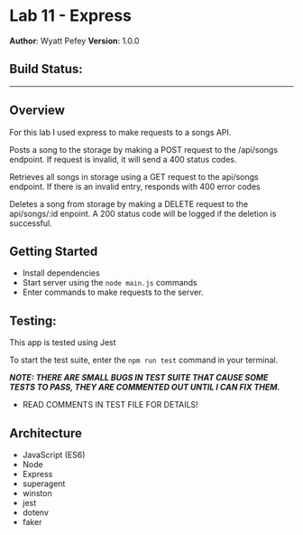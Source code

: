 # Lab 11 - Express
**Author**: Wyatt Pefey
**Version**: 1.0.0
## Build Status: 
___
## Overview
For this lab I used express to make requests to a songs API. 

Posts a song to the storage by making a POST request to the /api/songs endpoint. If request is invalid, it will send a 400 status codes.

Retrieves all songs in storage using a GET request to the api/songs endpoint. If there is an invalid entry, responds with 400 error codes

Deletes a song from storage by making a DELETE request to the api/songs/:id enpoint. A 200 status code will be logged if the deletion is successful.
## Getting Started
- Install dependencies
- Start server using the ```node main.js``` commands
- Enter commands to make requests to the server.

## Testing:
This app is tested using Jest

To start the test suite, enter the ```npm run test``` command in your terminal.

***NOTE: THERE ARE SMALL BUGS IN TEST SUITE THAT CAUSE SOME TESTS TO PASS, THEY ARE COMMENTED OUT UNTIL I CAN FIX THEM.***
 - READ COMMENTS IN TEST FILE FOR DETAILS!

## Architecture
- JavaScript (ES6)
- Node
- Express
- superagent
- winston
- jest 
- dotenv
- faker